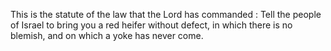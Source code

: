 This is the statute of the law that the Lord has commanded : Tell the people of Israel to bring you a red heifer without defect, in which there is no blemish, and on which a yoke has never come.
